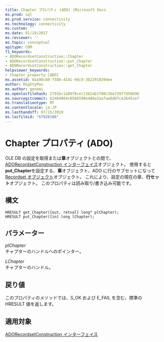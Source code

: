 ```yaml
---
title: Chapter プロパティ (ADO) |Microsoft Docs
ms.prod: sql
ms.prod_service: connectivity
ms.technology: connectivity
ms.custom: ''
ms.date: 01/19/2017
ms.reviewer: ''
ms.topic: conceptual
apitype: COM
f1_keywords:
- ADORecordsetConstruction::Chapter
- ADORecordsetConstruction::put_Chapter
- ADORecordsetConstruction::get_Chapter
helpviewer_keywords:
- Chapter property [ADO]
ms.assetid: 8aa90cb0-f588-4141-9dc9-3b22918394ee
author: MightyPen
ms.author: genemi
ms.openlocfilehash: 2791bc1a89f8cec1362ab1f00c3be739f7d56b96
ms.sourcegitcommit: b2464064c0566590e486a3aafae6d67ce2645cef
ms.translationtype: MT
ms.contentlocale: ja-JP
ms.lasthandoff: 07/15/2019
ms.locfileid: "67920106"
---
```

# <a name="chapter-property-ado"></a>Chapter プロパティ (ADO)
OLE DB の設定を取得または**章**オブジェクトとの間で、 [ADORecordsetConstruction インターフェイス](../../../ado/reference/ado-api/adorecordsetconstruction-interface.md)オブジェクト。 使用すると**put_Chapter**を設定する、**章**オブジェクト、ADO に行のサブセットになって[Recordset オブジェクト](../../../ado/reference/ado-api/recordset-object-ado.md)オブジェクト。 これにより、設定の現在の章、**行セット**オブジェクト。 このプロパティは読み取り/書き込み可能です。  
  
## <a name="syntax"></a>構文  
  
```  
HRESULT get_Chapter([out, retval] long* plChapter);  
HRESULT put_Chapter([in] long lChapter);  
```  
  
## <a name="parameters"></a>パラメーター  
 *plChapter*  
 チャプターのハンドルへのポインター。  
  
 *LChapter*  
 チャプターのハンドル。  
  
## <a name="return-values"></a>戻り値  
 このプロパティのメソッドでは、S_OK および E_FAIL を含む、標準の HRESULT 値を返します。  
  
## <a name="applies-to"></a>適用対象  
 [ADORecordsetConstruction インターフェイス](../../../ado/reference/ado-api/adorecordsetconstruction-interface.md)
